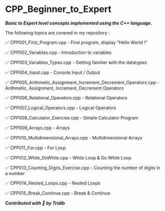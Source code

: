 # CPP_Beginner_to_Expert

***Basic to Expert level concepts implemented using the C++ language.***

The following topics are covered in my repository : 

:white_check_mark: CPP001_First_Program.cpp - First program, display "Hello World !"

:white_check_mark: CPP002_Variables.cpp - Introduction to variables

:white_check_mark: CPP003_Variables_Types.cpp - Getting familier with the datatypes 

:white_check_mark: CPP004_Input.cpp - Console Input / Output

:white_check_mark: CPP005_Arithmetic_Assignment_Increment_Decrement_Operators.cpp - Arithmetic, Assignment, Increment, Decrement Operators

:white_check_mark: CPP006_Relational_Operators.cpp - Relational Operators 

:white_check_mark: CPP007_Logical_Operators.cpp - Logical Operators 

:white_check_mark: CPP008_Calculator_Exercise.cpp - Simple Calculator Program

:white_check_mark: CPP009_Arrays.cpp - Arrays

:white_check_mark: CPP010_Multidimensional_Arrays.cpp - Multidimensional Arrays

:white_check_mark: CPP011_For.cpp - For Loop

:white_check_mark: CPP012_While_DoWhile.cpp - While Loop & Do While Loop

:white_check_mark: CPP013_Counting_Digits_Exercise.cpp - Counting the number of digits in a number

:white_check_mark: CPP014_Nested_Loops.cpp - Nested Loops

:white_check_mark: CPP015_Break_Continue.cpp - Break & Continue


***Contributed with :blue_heart: by Tridib***
